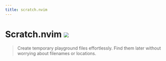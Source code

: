```yaml
---
title: scratch.nvim
---
```


# Scratch.nvim <a href="https://github.com/LintaoAmons/scratch.nvim"> ![](https://img.shields.io/github/stars/LintaoAmons/scratch.nvim?style=social) </a> 
> Create temporary playground files effortlessly. Find them later without worrying about filenames or locations.





